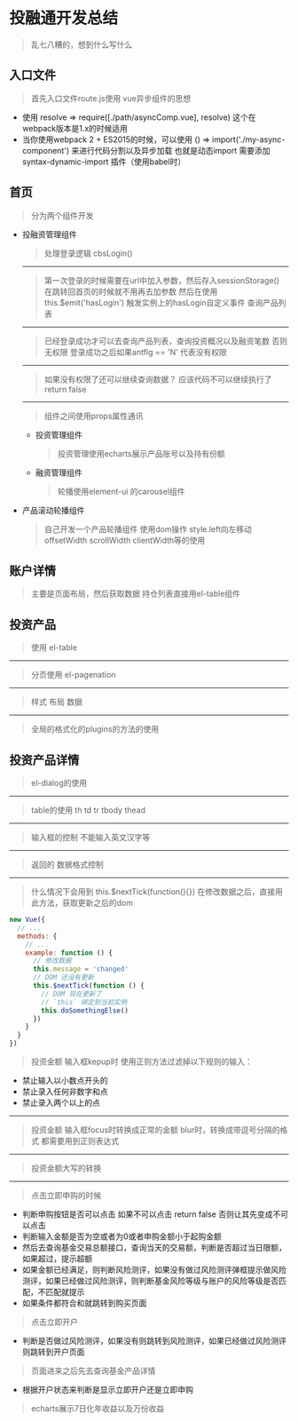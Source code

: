 # 投融通开发总结

> 乱七八糟的，想到什么写什么

## 入口文件

> 首先入口文件route.js使用 vue异步组件的思想

- 使用 resolve => require([./path/asyncComp.vue], resolve)  这个在webpack版本是1.x的时候适用
- 当你使用webpack 2 + ES2015的时候，可以使用 () => import('./my-async-component') 来进行代码分割以及异步加载 也就是动态import 需要添加 syntax-dynamic-import 插件（使用babel时）

## 首页

> 分为两个组件开发
- 投融资管理组件
  > 处理登录逻辑 cbsLogin()
  ***
  > 第一次登录的时候需要在url中加入参数，然后存入sessionStorage() 在跳转回首页的时候就不用再去加参数 然后在使用this.$emit('hasLogin') 触发实例上的hasLogin自定义事件 查询产品列表
  ***
  > 已经登录成功才可以去查询产品列表，查询投资概况以及融资笔数  否则无权限  登录成功之后如果antflg == 'N' 代表没有权限
  ***
  > 如果没有权限了还可以继续查询数据？  应该代码不可以继续执行了  return false
  ***
  > 组件之间使用props属性通讯
  - 投资管理组件
    > 投资管理使用echarts展示产品账号以及持有份额
  - 融资管理组件
    > 轮播使用element-ui 的carousel组件
- 产品滚动轮播组件
  >  自己开发一个产品轮播组件  使用dom操作 style.left向左移动  offsetWidth  scrollWidth clientWidth等的使用

## 账户详情

> 主要是页面布局，然后获取数据
> 持仓列表直接用el-table组件

## 投资产品

> 使用 el-table
***
> 分页使用 el-pagenation
***
> 样式 布局  数据
***
> 全局的格式化的plugins的方法的使用

## 投资产品详情

> el-dialog的使用
***
> table的使用  th td tr tbody thead
***
> 输入框的控制  不能输入英文汉字等
***
> 返回的 数据格式控制
***
> 什么情况下会用到 this.$nextTick(function(){})  在修改数据之后，直接用此方法，获取更新之后的dom

```js
new Vue({
  // ...
  methods: {
    // ...
    example: function () {
      // 修改数据
      this.message = 'changed'
      // DOM 还没有更新
      this.$nextTick(function () {
        // DOM 现在更新了
        // `this` 绑定到当前实例
        this.doSomethingElse()
      })
    }
  }
})
```

> 投资金额  输入框kepup时 使用正则方法过滤掉以下规则的输入：

- 禁止输入以小数点开头的
- 禁止录入任何非数字和点
- 禁止录入两个以上的点

***
> 投资金额  输入框focus时转换成正常的金额  blur时，转换成带逗号分隔的格式  都需要用到正则表达式
***
> 投资金额大写的转换
***
> 点击立即申购的时候
- 判断申购按钮是否可以点击 如果不可以点击  return false 否则让其先变成不可以点击
- 判断输入金额是否为空或者为0或者申购金额小于起购金额
- 然后去查询基金交易总额接口，查询当天的交易额，判断是否超过当日限额，如果超过，提示超额
- 如果金额已经满足，则判断风险测评，如果没有做过风险测评弹框提示做风险测评，如果已经做过风险测评，则判断基金风险等级与账户的风险等级是否匹配，不匹配就提示
- 如果条件都符合和就跳转到购买页面

> 点击立即开户
- 判断是否做过风险测评，如果没有则跳转到风险测评，如果已经做过风险测评则跳转到开户页面

> 页面进来之后先去查询基金产品详情
- 根据开户状态来判断是显示立即开户还是立即申购

> echarts展示7日化年收益以及万份收益